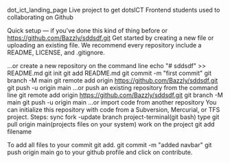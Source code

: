 dot_ict_landing_page
Live project to get dotsICT Frontend students used to collaborating on Github

Quick setup — if you’ve done this kind of thing before
or https://github.com/Bazzly/sddsdf.git Get started by creating a new file or uploading an existing file. We recommend every repository include a README, LICENSE, and .gitignore.

…or create a new repository on the command line echo "# sddsdf" >> README.md git init git add README.md git commit -m "first commit" git branch -M main git remote add origin https://github.com/Bazzly/sddsdf.git git push -u origin main …or push an existing repository from the command line git remote add origin https://github.com/Bazzly/sddsdf.git git branch -M main git push -u origin main …or import code from another repository You can initialize this repository with code from a Subversion, Mercurial, or TFS project.
Steps:
sync fork -update branch
project-terminal(git bash)
type git pull origin main(projects files on your system)
work on the project
git add filename

To add all files to your commit
git add.
git commit -m "added navbar"
git push origin main
go to your github profile and click on contribute.

